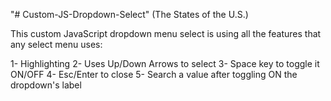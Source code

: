 "# Custom-JS-Dropdown-Select" (The States of the U.S.)

This custom JavaScript dropdown menu select is using all the features
that any select menu uses:

1- Highlighting
2- Uses Up/Down Arrows to select
3- Space key to toggle it ON/OFF
4- Esc/Enter to close
5- Search a value after toggling ON the dropdown's label
